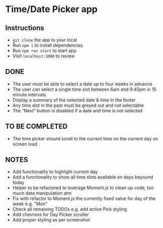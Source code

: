 # Time/Date Picker app

## Instructions

- `git clone` the app to your local
- Run `npm i` to install dependencies
- Run `npm run start` to start app
- Visit `localhost:3000` to review

## DONE

- The user must be able to select a date up to four weeks in advance
- The user can select a single time slot between 6am and 9:45pm in 15 minute intervals
- Display a summary of the selected date & time in the footer
- Any time slot in the past must be greyed out and not selectable
- The “Next” button is disabled if a date and time is not selected

## TO BE COMPLETED

- The time picker should scroll to the current time on the current day on screen load

## NOTES

- Add functionality to highlight current day
- Add a functionality to show all time slots available on days beyound today
- Helper to be refactored to leverage Moment.js to clean up code, too much data manipulation atm
- Fix with refactor to Moment.js the currently fixed value for day of the week e.g. "Mon"
- Check all remaining TODOs e.g. add active Pick styling
- Add chevrons for Day Picker scroller
- Add proper styling as per screenshot
